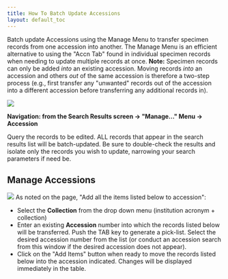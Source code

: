 ```yaml
---
title: How To Batch Update Accessions
layout: default_toc
---
```


Batch update Accessions using the Manage Menu to transfer specimen records from one accession into another. The Manage Menu is an efficient alternative to using the "Accn Tab" found in individual specimen records when needing to update multiple records at once. **Note:** Specimen records can only be added _into_ an existing accession. Moving  records _into_ an accession and others _out_ of the same accession is therefore a two-step process (e.g., first transfer any "unwanted" records out of the accession into a different accession before transferring any additional records in).

![](https://github.com/ArctosDB/documentation-wiki/blob/master/tutorial_images/manage_accessions_1.jpg)

**Navigation: from the Search Results screen → "Manage..." Menu → Accession**

Query the records to be edited. ALL records that appear in the search results list will be batch-updated. Be sure to double-check the results and isolate only the records you wish to update, narrowing your search parameters if need be.

## Manage Accessions

![](https://github.com/ArctosDB/documentation-wiki/blob/master/tutorial_images/manage_accessions_2.jpg)
As noted on the page, "Add all the items listed below to accession":
* Select the **Collection** from the drop down menu (institution acronym + collection)
* Enter an existing **Accession** number into which the records listed below will be transferred. Push the TAB key to generate a pick-list. Select the desired accession number from the list (or conduct an accession search from this window if the desired accession does not appear).
* Click on the "Add Items" button when ready to move the records listed below into the accession indicated. Changes will be displayed immediately in the table.
